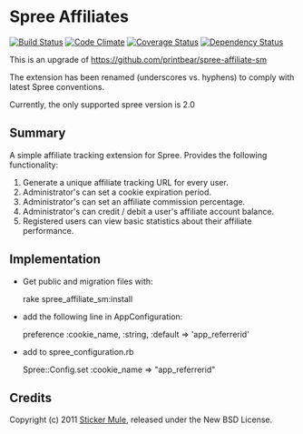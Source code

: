 # Spree Affiliates

[![Build Status](https://secure.travis-ci.org/jdutil/spree_affiliates.png)](http://travis-ci.org/jdutil/spree_affiliates)
[![Code Climate](https://codeclimate.com/github/jdutil/spree_affiliates.png)](https://codeclimate.com/github/jdutil/spree_affiliates)
[![Coverage Status](https://coveralls.io/repos/jdutil/spree_affiliates/badge.png?branch=master)](https://coveralls.io/r/jdutil/spree_affiliates)
[![Dependency Status](https://gemnasium.com/jdutil/spree_affiliates.png?travis)](https://gemnasium.com/jdutil/spree_affiliates)

This is an upgrade of https://github.com/printbear/spree-affiliate-sm

The extension has been renamed (underscores vs. hyphens) to comply with latest Spree conventions.

Currently, the only supported spree version is 2.0

## Summary

A simple affiliate tracking extension for Spree.  Provides the following functionality:

1. Generate a unique affiliate tracking URL for every user. 
2. Administrator's can set a cookie expiration period. 
3. Administrator's can set an affiliate commission percentage.
4. Administrator's can credit / debit a user's affiliate account balance. 
5. Registered users can view basic statistics about their affiliate performance. 

## Implementation

* Get public and migration files with:

    rake spree_affiliate_sm:install

* add the following line in AppConfiguration:

    preference :cookie_name, :string, :default => 'app_referrerid'

* add to spree_configuration.rb

    Spree::Config.set :cookie_name => "app_referrerid"


## Credits

Copyright (c) 2011 [Sticker Mule](http://www.stickermule.com/), released under the New BSD License.
